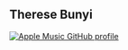 ## Therese Bunyi
[![Apple Music GitHub profile](https://music-profile.rayriffy.com/theme/light.svg?uid=001343.e2733dcb3d6649ef9a2c3ea0b6912792.0027)](https://music-profile.rayriffy.com)
<!--
**therbun/therbun** is a ✨ _special_ ✨ repository because its `README.md` (this file) appears on your GitHub profile.

Here are some ideas to get you started:

- 🔭 I’m currently working on ...
- 🌱 I’m currently learning ...
- 👯 I’m looking to collaborate on ...
- 🤔 I’m looking for help with ...
- 💬 Ask me about ...
- 📫 How to reach me: ...
- 😄 Pronouns: ...
- ⚡ Fun fact: ...
-->
